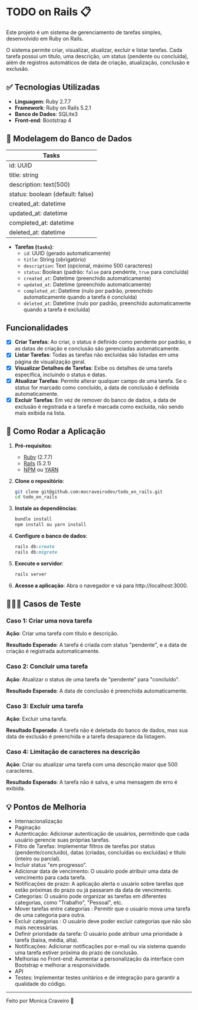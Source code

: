 # TODO on Rails 📋

Este projeto é um sistema de gerenciamento de tarefas simples, desenvolvido em Ruby on Rails.

O sistema permite criar, visualizar, atualizar, excluir e listar tarefas. Cada tarefa possui um título, uma descrição, um status (pendente ou concluída), além de registros automáticos de data de criação, atualização, conclusão e exclusão. 

## ✅ Tecnologias Utilizadas

- **Linguagem**: Ruby 2.7.7
- **Framework**: Ruby on Rails 5.2.1
- **Banco de Dados**: SQLite3
- **Front-end**: Bootstrap 4

## 🎲 Modelagem do Banco de Dados

| Tasks  |
| ------------ |
|  id: UUID |
|  title: string |
|  description: text(500) |
|  status: boolean (default: false) |
|  created_at: datetime |
|  updated_at: datetime |
|  completed_at: datetime |
|  deleted_at: datetime |

- **Tarefas (`tasks`)**:
  - `id`: UUID (gerado automaticamente)
  - `title`: String (obrigatório)
  - `description`: Text (opcional, máximo 500 caracteres)
  - `status`: Boolean (padrão: `false` para pendente, `true` para concluída)
  - `created_at`: Datetime (preenchido automaticamente)
  - `updated_at`: Datetime (preenchido automaticamente)
  - `completed_at`: Datetime (nulo por padrão, preenchido automaticamente quando a tarefa é concluída)
  - `deleted_at`: Datetime (nulo por padrão, preenchido automaticamente quando a tarefa é excluída)

## Funcionalidades

- [x] **Criar Tarefas**: Ao criar, o status é definido como pendente por padrão, e as datas de criação e conclusão são gerenciadas automaticamente.
- [x] **Listar Tarefas**: Todas as tarefas não excluídas são listadas em uma página de visualização geral.
- [x] **Visualizar Detalhes de Tarefas**: Exibe os detalhes de uma tarefa específica, incluindo o status e datas.
- [x] **Atualizar Tarefas**: Permite alterar qualquer campo de uma tarefa. Se o status for marcado como concluído, a data de conclusão é definida automaticamente.
- [x] **Excluir Tarefas**: Em vez de remover do banco de dados, a data de exclusão é registrada e a tarefa é marcada como excluída, não sendo mais exibida na lista.

## 🔁 Como Rodar a Aplicação

1. **Pré-requisitos**:
   - [Ruby](https://www.ruby-lang.org/en/) (2.7.7)
   - [Rails](https://rubyonrails.org/) (5.2.1)
   - [NPM](hhttps://www.npmjs.com/) ou [YARN](https://yarnpkg.com/)

2. **Clone o repositório**:
   ```bash
   git clone git@github.com:mocraveirodev/todo_on_rails.git
   cd todo_on_rails
   ```
3. **Instale as dependências**:
   ```bash
   bundle install
   npm install ou yarn install
   ```
4. **Configure o banco de dados**:
   ```ruby
   rails db:create
   rails db:migrate
   ```
5. **Execute o servidor**:
   ```ruby
   rails server
   ```
6. **Acesse a aplicação**: Abra o navegador e vá para http://localhost:3000.

## 👩🏻‍💻 Casos de Teste
### Caso 1: Criar uma nova tarefa
**Ação**: Criar uma tarefa com título e descrição.

**Resultado Esperado**: A tarefa é criada com status "pendente", e a data de criação é registrada automaticamente.
### Caso 2: Concluir uma tarefa
**Ação**: Atualizar o status de uma tarefa de "pendente" para "concluído".

**Resultado Esperado**: A data de conclusão é preenchida automaticamente.
### Caso 3: Excluir uma tarefa
**Ação**: Excluir uma tarefa.

**Resultado Esperado**: A tarefa não é deletada do banco de dados, mas sua data de exclusão é preenchida e a tarefa desaparece da listagem.
### Caso 4: Limitação de caracteres na descrição
**Ação**: Criar ou atualizar uma tarefa com uma descrição maior que 500 caracteres.

**Resultado Esperado**: A tarefa não é salva, e uma mensagem de erro é exibida.

## 💡 Pontos de Melhoria
- Internacionalização
- Paginação
- Autenticação: Adicionar autenticação de usuários, permitindo que cada usuário gerencie suas próprias tarefas.
- Filtro de Tarefas: Implementar filtros de tarefas por status (pendente/concluído), datas (criadas, concluídas ou excluídas) e titulo (inteiro ou parcial).
- Incluir status "em progresso".
- Adicionar data de vencimento: O usuário pode atribuir uma data de vencimento para cada tarefa. 
- Notificações de prazo: A aplicação alerta o usuário sobre tarefas que estão próximas do prazo ou já passaram da data de vencimento. 
- Categorias: O usuário pode organizar as tarefas em diferentes categorias, como "Trabalho", "Pessoal", etc. 
- Mover tarefas entre categorias : Permitir que o usuário mova uma tarefa de uma categoria para outra. 
- Excluir categorias : O usuário deve poder excluir categorias que não são mais necessárias. 
- Definir prioridade da tarefa: O usuário pode atribuir uma prioridade à tarefa (baixa, média, alta). 
- Notificações: Adicionar notificações por e-mail ou via sistema quando uma tarefa estiver próxima do prazo de conclusão.
- Melhorias no Front-end: Aumentar a personalização da interface com Bootstrap e melhorar a responsividade.
- API
- Testes: Implementar testes unitários e de integração para garantir a qualidade do código. 

------------

Feito por Monica Craveiro 💜
